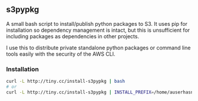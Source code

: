 ## s3pypkg

A small bash script to install/publish python packages to S3. 
It uses pip for installation so dependency management is intact, but this is unsufficient for including packages
as dependencies in other projects.

I use this to distribute private standalone python packages or command line tools easily with the security of the
AWS CLI.

### Installation

```bash
curl -L http://tiny.cc/install-s3pypkg | bash
# or
curl -L http://tiny.cc/install-s3pypkg | INSTALL_PREFIX=/home/auserhasnoname/.local/bin bash
```
